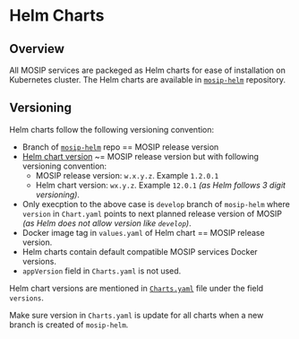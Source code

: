 # Helm Charts

## Overview
All MOSIP services are packeged as Helm charts for ease of installation on Kubernetes cluster. The Helm charts are available in [`mosip-helm`](https://github.com/mosip/mosip-helm) repository.

## Versioning 
Helm charts follow the following versioning convention:

* Branch of [`mosip-helm`](https://github.com/mosip/mosip-helm) repo == MOSIP release version
* [Helm chart version](https://helm.sh/docs/topics/charts/#charts-and-versioning) ~= MOSIP release version but with following versioning convention:
    * MOSIP release version: `w.x.y.z`. Example `1.2.0.1`
    * Helm chart version: `wx.y.z`. Example `12.0.1` _(as Helm follows 3 digit versioning)_.
* Only execption to the above case is `develop` branch of `mosip-helm` where `version` in `Chart.yaml` points to next planned release version of MOSIP _(as Helm does not allow version like `develop`)_.
* Docker image tag in `values.yaml` of Helm chart == MOSIP release version.
* Helm charts contain default compatible MOSIP services Docker versions. 
* `appVersion` field in `Charts.yaml` is not used. 

Helm chart versions are mentioned in [`Charts.yaml`](https://github.com/mosip/mosip-helm/blob/1.2.0/charts/artifactory/Chart.yaml) file under the field `versions`. 

Make sure version in `Charts.yaml` is update for all charts when a new branch is created of `mosip-helm`.


